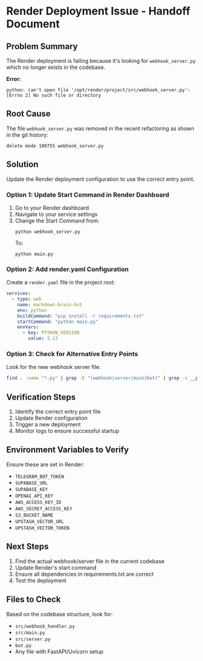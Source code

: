 # Render Deployment Issue - Handoff Document

## Problem Summary
The Render deployment is failing because it's looking for `webhook_server.py` which no longer exists in the codebase.

**Error:**
```
python: can't open file '/opt/render/project/src/webhook_server.py': [Errno 2] No such file or directory
```

## Root Cause
The file `webhook_server.py` was removed in the recent refactoring as shown in the git history:
```
delete mode 100755 webhook_server.py
```

## Solution
Update the Render deployment configuration to use the correct entry point.

### Option 1: Update Start Command in Render Dashboard
1. Go to your Render dashboard
2. Navigate to your service settings
3. Change the Start Command from:
   ```
   python webhook_server.py
   ```
   To:
   ```
   python main.py
   ```

### Option 2: Add render.yaml Configuration
Create a `render.yaml` file in the project root:

```yaml
services:
  - type: web
    name: markdown-brain-bot
    env: python
    buildCommand: "pip install -r requirements.txt"
    startCommand: "python main.py"
    envVars:
      - key: PYTHON_VERSION
        value: 3.13
```

### Option 3: Check for Alternative Entry Points
Look for the new webhook server file:
```bash
find . -name "*.py" | grep -E "(webhook|server|main|bot)" | grep -v __pycache__
```

## Verification Steps
1. Identify the correct entry point file
2. Update Render configuration
3. Trigger a new deployment
4. Monitor logs to ensure successful startup

## Environment Variables to Verify
Ensure these are set in Render:
- `TELEGRAM_BOT_TOKEN`
- `SUPABASE_URL`
- `SUPABASE_KEY`
- `OPENAI_API_KEY`
- `AWS_ACCESS_KEY_ID`
- `AWS_SECRET_ACCESS_KEY`
- `S3_BUCKET_NAME`
- `UPSTASH_VECTOR_URL`
- `UPSTASH_VECTOR_TOKEN`

## Next Steps
1. Find the actual webhook/server file in the current codebase
2. Update Render's start command
3. Ensure all dependencies in requirements.txt are correct
4. Test the deployment

## Files to Check
Based on the codebase structure, look for:
- `src/webhook_handler.py`
- `src/main.py`
- `src/server.py`
- `bot.py`
- Any file with FastAPI/Uvicorn setup